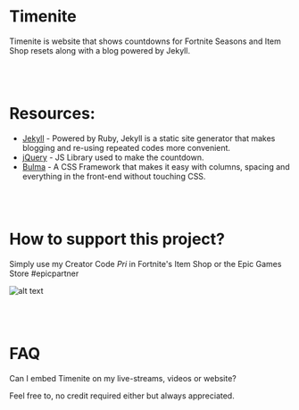# Timenite
Timenite is website that shows countdowns for Fortnite Seasons and Item Shop resets along with a blog powered by Jekyll.



<br /><br />


# Resources: 
- [Jekyll](https://jekyllrb.com) - Powered by Ruby, Jekyll is a static site generator that makes blogging and re-using repeated codes more convenient.
- [jQuery](https://jquery.com) - JS Library used to make the countdown. 
- [Bulma](https://bulma.io) - A CSS Framework that makes it easy with columns, spacing and everything in the front-end without touching CSS. 



<br /><br />


# How to support this project?
Simply use my Creator Code *Pri* in Fortnite's Item Shop or the Epic Games Store #epicpartner

![alt text](https://timenite.com/images/sacpri.gif)


<br /><br />


# FAQ

Can I embed Timenite on my live-streams, videos or website?

Feel free to, no credit required either but always appreciated. 

